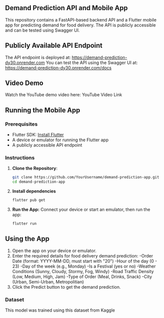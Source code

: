 ## Demand Prediction API and Mobile App
This repository contains a FastAPI-based backend API and a Flutter mobile app for predicting demand for food delivery. The API is publicly accessible and can be tested using Swagger UI.

## Publicly Available API Endpoint
The API endpoint is deployed at: https://demand-prediction-dy30.onrender.com 
You can test the API using the Swagger UI at: https://demand-prediction-dy30.onrender.com/docs 

## Video Demo
Watch the YouTube demo video here: YouTube Video Link

## Running the Mobile App

### Prerequisites

- Flutter SDK: [Install Flutter](https://flutter.dev/docs/get-started/install)
- A device or emulator for running the Flutter app
- A publicly accessible API endpoint

### Instructions

1. **Clone the Repository**:
   ```bash
   git clone https://github.com/YourUsername/demand-prediction-app.git
   cd demand-prediction-app
   
2. **Install dependencies**
   ```bash
   flutter pub get

3. **Run the App:**
Connect your device or start an emulator, then run the app:
   ```bash
   flutter run

## Using the App
1. Open the app on your device or emulator.
2. Enter the required details for food delivery demand prediction:
    -Order Date (format: YYYY-MM-DD, must start with "20")
    -Hour of the day (0 - 23)
    -Day of the week (e.g., Monday)
    -Is a Festival (yes or no)
    -Weather Conditions (Sunny, Cloudy, Stormy, Fog, Windy)
    -Road Traffic Density (Low, Medium, High, Jam)
    -Type of Order (Meal, Drinks, Snack)
    -City (Urban, Semi-Urban, Metropolitian)
3. Click the Predict button to get the demand prediction.

### Dataset
This model was trained using this dataset from Kaggle 
